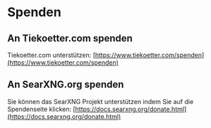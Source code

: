 # Spenden

## An Tiekoetter.com spenden

Tiekoetter.com unterstützen: [https://www.tiekoetter.com/spenden](https://www.tiekoetter.com/spenden)

## An SearXNG.org spenden

Sie können das SearXNG Projekt unterstützen indem Sie auf die Spendenseite klicken: [https://docs.searxng.org/donate.html](https://docs.searxng.org/donate.html)
